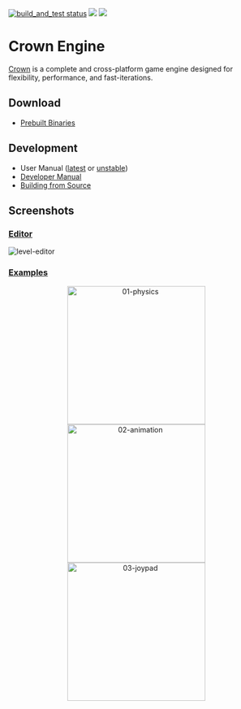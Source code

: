 <p align="left">
  <a title="Build Status" href="https://github.com/crownengine/crown/actions?query=workflow%3Abuild_and_test"><img alt="build_and_test status" src="https://img.shields.io/github/actions/workflow/status/crownengine/crown/main.yml?branch=master&longCache=true&style=flat-square&label=build&logo=github"></a>
  <a title="Join our Discord" href="https://discord.gg/invite/CeXVWCT"><img src="https://img.shields.io/discord/572468149358690314?color=5865F2&label=Discord&logo=discord&logoColor=white&style=flat-square"></a>
  <a title="Follow Crown on X" href="https://x.com/crown_engine"><img src="https://img.shields.io/twitter/follow/crown_engine?style=flat-square&logo=x&logoColor=white&color=31A4F1"></a>
</p>

Crown Engine
============

[Crown](https://docs.crownengine.org/html/latest/introduction.html) is a complete and cross-platform game engine designed for flexibility, performance, and fast-iterations.

## Download
  * [Prebuilt Binaries](https://crownengine.org/download)
  
## Development
  * User Manual ([latest](https://docs.crownengine.org/html/latest) or [unstable](https://docs.crownengine.org/html/master))
  * [Developer Manual](https://docs.crownengine.org/html/master/hackers)
  * [Building from Source](https://docs.crownengine.org/html/master/hackers/building.html) 

## Screenshots

### [Editor](https://github.com/crownengine/crown/tree/master/tools/level_editor)

![level-editor](https://raw.githubusercontent.com/crownengine/crown/master/docs/shots/level-editor.png)

### [Examples](https://github.com/crownengine/crown/tree/master/samples)

<p align="center">
<img src="https://raw.githubusercontent.com/crownengine/crown/master/docs/shots/01-physics.png"   width="272px" title="01-physics"/>
<img src="https://raw.githubusercontent.com/crownengine/crown/master/docs/shots/02-animation.png" width="272px" title="02-animation"/>
<img src="https://raw.githubusercontent.com/crownengine/crown/master/docs/shots/03-joypad.png"    width="272px" title="03-joypad"/>
</p>
